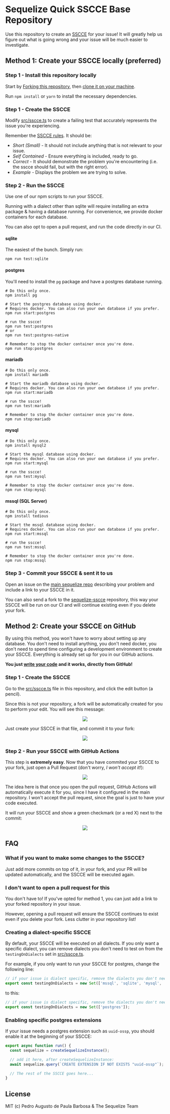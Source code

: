 # Sequelize Quick SSCCE Base Repository

Use this repository to create an [SSCCE](http://www.sscce.org/) for your issue! It will greatly help us figure out what is going wrong and your issue
will be much easier to investigate.

## Method 1: Create your SSCCE locally (preferred)

### Step 1 - Install this repository locally

Start by [Forking this repository](https://docs.github.com/en/get-started/quickstart/fork-a-repo),
then [clone it on your machine](https://docs.github.com/en/repositories/creating-and-managing-repositories/cloning-a-repository).

Run `npm install` or `yarn` to install the necessary dependencies.

### Step 1 - Create the SSCCE

Modify [src/sscce.ts](./src/sscce.ts) to create a failing test that accurately represents the issue you're experiencing.

Remember the [SSCCE rules](http://www.sscce.org/). It should be:

- *Short (Small)* - It should not include anything that is not relevant to your issue.
- *Self Contained* - Ensure everything is included, ready to go.
- *Correct* - It should demonstrate the problem you're encountering (i.e. the sscce should fail, but with the right error).
- *Example* - Displays the problem we are trying to solve.

### Step 2 - Run the SSCCE

Use one of our npm scripts to run your SSCCE.

Running with a dialect other than sqlite will require installing an extra package
& having a database running. For convenience, we provide docker containers for each database.

You can also opt to open a pull request, and run the code directly in our CI.

#### sqlite

The easiest of the bunch. Simply run:

```shell
npm run test:sqlite
```

#### postgres

You'll need to install the `pg` package and have a postgres database running.

```shell
# Do this only once.
npm install pg

# Start the postgres database using docker.
# Requires docker. You can also run your own database if you prefer.
npm run start:postgres

# run the sscce!
npm run test:postgres
# or
npm run test:postgres-native

# Remember to stop the docker container once you're done.
npm run stop:postgres
```

#### mariadb

```shell
# Do this only once.
npm install mariadb

# Start the mariadb database using docker.
# Requires docker. You can also run your own database if you prefer.
npm run start:mariadb

# run the sscce!
npm run test:mariadb

# Remember to stop the docker container once you're done.
npm run stop:mariadb
```

#### mysql

```shell
# Do this only once.
npm install mysql2

# Start the mysql database using docker.
# Requires docker. You can also run your own database if you prefer.
npm run start:mysql

# run the sscce!
npm run test:mysql

# Remember to stop the docker container once you're done.
npm run stop:mysql
```

#### mssql (SQL Server)

```shell
# Do this only once.
npm install tedious

# Start the mssql database using docker.
# Requires docker. You can also run your own database if you prefer.
npm run start:mssql

# run the sscce!
npm run test:mssql

# Remember to stop the docker container once you're done.
npm run stop:mssql
```

### Step 3 - Commit your SSCCE & sent it to us

Open an issue on the [main sequelize repo](https://github.com/sequelize/sequelize/) describing
your problem and include a link to your SSCCE in it.

You can also send a fork to the [sequelize-sscce](https://github.com/sequelize/sequelize-sscce) repository,
this way your SSCCE will be run on our CI and will continue existing even if you delete your fork.

## Method 2: Create your SSCCE on GitHub

By using this method, you won't have to worry about setting up any database.
You don't need to install anything, you don't need docker, you don't need to spend time configuring a development environment to create your SSCCE.
Everything is already set up for you in our GitHub actions.

**You just [write your code](src/sscce.ts) and it works, directly from GitHub!**

### Step 1 - Create the SSCCE

Go to the [src/sscce.ts](./src/sscce.ts) file in this repository, and click the edit button (a pencil).

Since this is not your repository, a fork will be automatically created for you to perform your edit. You will see this message:

<div align="center"><img src="https://i.imgur.com/g2rjLmb.png" /></div>

Just create your SSCCE in that file, and commit it to your fork:

<div align="center"><img src="https://i.imgur.com/HZP9oIg.png" /></div>

### Step 2 - Run your SSCCE with GitHub Actions

This step is **extremely easy**. Now that you have commited your SSCCE to your fork, just open a Pull Request (don't worry, *I won't accept it!*):

<div align="center"><img src="https://i.imgur.com/TTvuBEM.png" /></div>

The idea here is that once you open the pull request, GitHub Actions will automatically execute it for you, since I have it configured in the main repository. I won't accept the pull request, since the goal is just to have your code executed.

It will run your SSCCE and show a green checkmark (or a red X) next to the commit:

<div align="center"><img src="https://i.imgur.com/QVAKvnz.png" /></div>

## FAQ

### What if you want to make some changes to the SSCCE?

Just add more commits on top of it, in your fork, and your PR will be updated automatically, and the SSCCE will be executed again.

### I don't want to open a pull request for this

You don't have to! If you've opted for method 1, you can just add a link to your forked repository in your issue.

However, opening a pull request will ensure the SSCCE continues to exist even if you delete your fork. Less clutter in your repository list!

### Creating a dialect-specific SSCCE

By default, your SSCCE will be executed on all dialects. If you only want a specific dialect,
you can remove dialects you don't need to test on from the `testingOnDialects` set in [src/sscce.ts](./src/sscce.ts).

For example, if you only want to run your SSCCE for postgres, change the following line:

```typescript
// if your issue is dialect specific, remove the dialects you don't need to test on.
export const testingOnDialects = new Set(['mssql', 'sqlite', 'mysql', 'mariadb', 'postgres', 'postgres-native']);
```

to this:

```typescript
// if your issue is dialect specific, remove the dialects you don't need to test on.
export const testingOnDialects = new Set(['postgres']);
```

### Enabling specific postgres extensions

If your issue needs a postgres extension such as `uuid-ossp`, you should enable it at the beginning of your SSCCE:

```js
export async function run() {
  const sequelize = createSequelizeInstance();

  // add it here, after createSequelizeInstance:
  await sequelize.query(`CREATE EXTENSION IF NOT EXISTS "uuid-ossp"`);

  // The rest of the SSCCE goes here...
}
```

## License

MIT (c) Pedro Augusto de Paula Barbosa & The Sequelize Team

